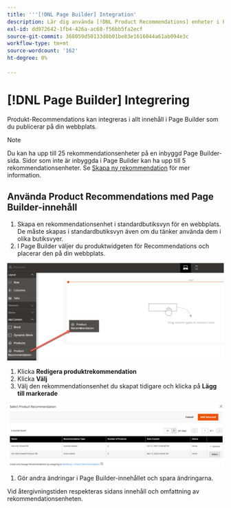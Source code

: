 ```yaml
---
title: '''[!DNL Page Builder] Integration'
description: Lär dig använda [!DNL Product Recommendations] enheter i Page Builder.
exl-id: dd972642-1fb4-426a-ac68-f56bb5fa2ecf
source-git-commit: 368059d50133d8b01be83e1616044a61ab094e3c
workflow-type: tm+mt
source-wordcount: '162'
ht-degree: 0%

---
```


# [!DNL Page Builder] Integrering

Produkt-Recommendations kan integreras i allt innehåll i Page Builder som du publicerar på din webbplats.

>[!NOTE]
>
> Du kan ha upp till 25 rekommendationsenheter på en inbyggd Page Builder-sida. Sidor som inte är inbyggda i Page Builder kan ha upp till 5 rekommendationsenheter. Se [Skapa ny rekommendation](create.md) för mer information.

## Använda Product Recommendations med Page Builder-innehåll

1. Skapa en rekommendationsenhet i standardbutiksvyn för en webbplats. De måste skapas i standardbutiksvyn även om du tänker använda dem i olika butiksvyer.
1. I Page Builder väljer du produktwidgeten för Recommendations och placerar den på din webbplats.

![Infoga rekommendationsenhet](assets/pb-insert.png)

1. Klicka **Redigera produktrekommendation**
1. Klicka **Välj**
1. Välj den rekommendationsenhet du skapat tidigare och klicka på **Lägg till markerade**

![Infoga rekommendationsenhet](assets/pb-select.png)

1. Gör andra ändringar i Page Builder-innehållet och spara ändringarna.

Vid återgivningstiden respekteras sidans innehåll och omfattning av rekommendationsenheten.
